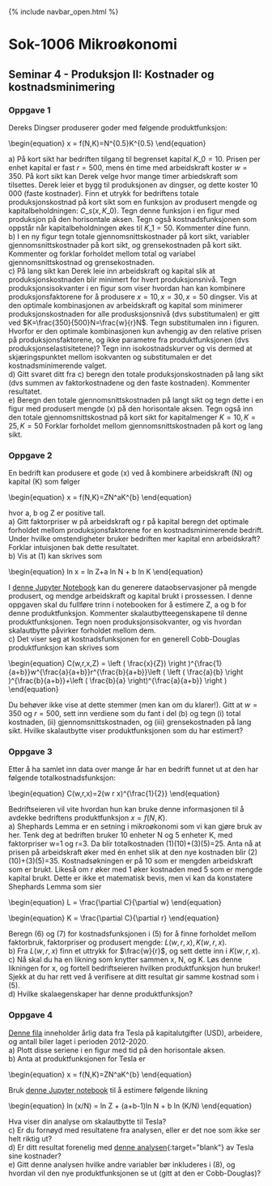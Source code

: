 {% include navbar_open.html %}
# Sok-1006 Mikroøkonomi   

## Seminar 4 - Produksjon II: Kostnader og kostnadsminimering   

   

### Oppgave 1   

Dereks Dingser produserer goder med følgende produktfunksjon:


\begin{equation}
    x = f(N,K)=N^{0.5}K^{0.5}
\end{equation}

a) På kort sikt har bedriften tilgang til begrenset kapital $K\_0=10$. Prisen per enhet kapital er fast $r=500$, mens én time med arbeidskraft koster $w=350$. På kort sikt kan Derek velge hvor mange timer arbiedskraft som tilsettes. Derek leier et bygg til produksjonen av dingser, og dette koster 10 000 (faste kostnader). Finn et utrykk for bedriftens totale produksjonskostnad på kort sikt som en funksjon av produsert mengde og kapitalbeholdningen: $C\_s(x, K\_0)$. Tegn denne funksjon i en figur med produksjon på den horisontale aksen. Tegn også kostnadsfunksjonen som oppstår når kapitalbeholdningen økes til $K\_1=50$. Kommenter dine funn.   
b) I en ny figur tegn totale gjennomsnittskostnader på kort sikt, variabler gjennomsnittskostnader på kort sikt, og grensekostnaden på kort sikt. Kommenter og forklar forholdet mellom  total og variabel gjennomsnittskostnad og grensekostnaden.   
c) På lang sikt kan Derek leie inn arbeidskraft og kapital slik at produksjonskostnaden blir minimert for hvert produksjonsnivå. Tegn produksjonsisokvanter i en figur som viser hvordan han kan kombinere produksjonsfaktorene for å produsere $x=10, x=30, x=50$ dingser. Vis at den optimale kombinasjonen av arbeidskraft og kapital som minimerer produksjonskostnaden for alle produsksjonsnivå (dvs substitumalen) er gitt ved $K=\frac{350}{500}N=\frac{w}{r}N$. Tegn substitumalen inn i figuren. Hvorfor er den optimale kombinasjonen kun avhengig av den relative prisen på produksjonsfaktorene, og ikke parametre fra produktfunksjonen (dvs produksjonselastisitetene)? Tegn inn isokostnadskurver og vis dermed at skjæringspunktet mellom isokvanten og substitumalen er det kostnadsminimerende valget.   
d) Gitt svaret ditt fra c) beregn den totale produksjonskostnaden på lang sikt (dvs summen av faktorkostnadene og den faste kostnaden). Kommenter resultatet.   
e) Beregn den totale gjennomsnittskostnaden på langt sikt og tegn dette i en figur med produsert mengde (x) på den horisontale aksen. Tegn også inn den totale gjennomsnittskostnad på kort sikt for kapitalmenger $K=10, K=25, K=50$ Forklar forholdet mellom gjennomsnittskostnaden på kort og lang sikt.   




### Oppgave 2   

En bedrift kan produsere et gode (x) ved å kombinere arbeidskraft (N) og kapital (K) som følger


\begin{equation}
   x = f(N,K)=ZN^aK^{b}
\end{equation}

hvor a, b og Z er positive tall.   
a) Gitt faktorpriser w på arbeidskraft og r på kapital beregn det optimale forholdet mellom produksjonsfaktorene for en kostnadsminimerende bedrift. Under hvilke omstendigheter bruker bedriften mer kapital enn arbeidskraft? Forklar intuisjonen bak dette resultatet.    
b) Vis at (1) kan skrives som 


\begin{equation}
  ln x = ln Z+a ln N + b ln K
\end{equation}


I [denne Jupyter Notebook](https://github.com/uit-sok-1006-v22/uit-sok-1006-v22.github.io/blob/main/seminarer/Sem_4_oppgave_2_studenter%20(1).ipynb) kan du generere dataobservasjoner på mengde produsert, og mendge arbeidskraft og kapital brukt i prossessen. I denne oppgaven skal du fullføre trinn i notebooken for å estimere Z, a og b for denne produktfunksjon. Kommenter skalautbytteegenskapene til denne produktfunksjonen. Tegn noen produksjonsisokvanter, og vis hvordan skalautbytte påvirker forholdet mellom dem.          
c) Det viser seg at kostnadsfunksjonen for en generell Cobb-Douglas produktfunksjon kan skrives som 


\begin{equation}
   C(w,r,x,Z) = \left ( \frac{x}{Z}) \right )^{\frac{1}{a+b}}w^{\frac{a}{a+b}}r^{\frac{b}{a+b}}\left ( \left ( \frac{a}{b} \right )^{\frac{b}{a+b}}+\left ( \frac{b}{a} \right)^{\frac{a}{a+b}} \right )
\end{equation}

Du behøver ikke vise at dette stemmer (men kan om du klarer!). Gitt at $w=350$ og $r=500$, sett inn verdiene som du fant i del (b) og tegn (i) total kostnaden, (ii) gjennomsnittskostnaden, og (iii) grensekostnaden på lang sikt. Hvilke skalautbytte viser produktfunksjonen som du har estimert?   


### Oppgave 3   

Etter å ha samlet inn data over mange år har en bedrift funnet ut at den har følgende totalkostnadsfunksjon:


\begin{equation}
   C(w,r,x)=2(w r x)^{\frac{1}{2}}
\end{equation}

Bedriftseieren vil vite hvordan hun kan bruke denne informasjonen til å avdekke bedriftens produktfunksjon $x=f(N,K)$.    
a) Shephards Lemma er en setning i mikroøkonomi som vi kan gjøre bruk av her. Tenk deg at bedriften bruker 10 enheter N og 5 enheter K, med faktorpriser w=1 og r=3. Da blir totalkostnaden (1)(10)+(3)(5)=25. Anta nå at prisen på arbeidskraft øker med én enhet slik at den nye kostnaden blir (2)(10)+(3)(5)=35. Kostnadsøkningen er på 10 som er mengden arbeidskraft som er brukt. Likeså om r øker med 1 øker kostnaden med 5 som er mengde kapital brukt. Dette er ikke et matematisk bevis, men vi kan da konstatere Shephards Lemma som sier


\begin{equation}
   L = \frac{\partial C}{\partial w}
\end{equation}

\begin{equation}
   K = \frac{\partial C}{\partial r}
\end{equation}

Beregn (6) og (7) for kostnadsfunksjonen i (5) for å finne forholdet mellom faktorbruk, faktorpriser og produsert mengde: $L(w, r, x), K(w, r, x)$.   
b) Fra $L(w, r, x)$ finn et uttrykk for $\frac{w}{r}$, og sett dette inn i $K(w, r, x)$.   
c) Nå skal du ha en likning som knytter sammen x, N, og K. Løs denne likningen for x, og fortell bedriftseieren hvilken produktfunksjon hun bruker! Sjekk at du har rett ved å verifisere at ditt resultat gir samme kostnad som i (5).     
d) Hvilke skalaegenskaper har denne produktfunksjon?   




### Oppgave 4   

[Denne fila](/seminarer/tesladata.csv) inneholder årlig data fra Tesla på kapitalutgifter (USD), arbeidere, og antall biler laget i perioden 2012-2020.    
a) Plott disse seriene i en figur med tid på den horisontale aksen.   
b) Anta at produktfunksjonen for Tesla er


\begin{equation}
   x = f(N,K)=ZN^aK^{b}
\end{equation}

Bruk [denne Jupyter notebook](seminar_4_tesla_for_studenter.ipynb) til å estimere følgende likning


\begin{equation}
  ln (x/N) = ln Z + (a+b-1)ln N + b ln (K/N)
\end{equation}

Hva viser din analyse om skalautbytte til Tesla?    
c) Er du fornøyd med resultatene fra analysen, eller er det noe som ikke ser helt riktig ut?    
d) Er ditt resultat forenelig med [denne analysen](https://cleantechnica.com/2018/07/22/peeking-behind-teslas-cost-of-materials-curtain/){:target="blank"} av Tesla sine kostnader?   
e) Gitt denne analysen hvilke andre variabler bør inkluderes i (8), og hvordan vil den nye produktfunksjonen se ut (gitt at den er Cobb-Douglas)? 




